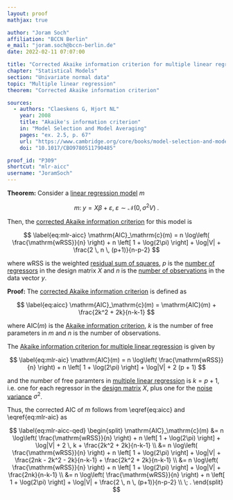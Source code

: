 ```yaml
---
layout: proof
mathjax: true

author: "Joram Soch"
affiliation: "BCCN Berlin"
e_mail: "joram.soch@bccn-berlin.de"
date: 2022-02-11 07:07:00

title: "Corrected Akaike information criterion for multiple linear regression"
chapter: "Statistical Models"
section: "Univariate normal data"
topic: "Multiple linear regression"
theorem: "Corrected Akaike information criterion"

sources:
  - authors: "Claeskens G, Hjort NL"
    year: 2008
    title: "Akaike's information criterion"
    in: "Model Selection and Model Averaging"
    pages: "ex. 2.5, p. 67"
    url: "https://www.cambridge.org/core/books/model-selection-and-model-averaging/E6F1EC77279D1223423BB64FC3A12C37"
    doi: "10.1017/CBO9780511790485"

proof_id: "P309"
shortcut: "mlr-aicc"
username: "JoramSoch"
---
```



**Theorem:** Consider a [linear regression model](/D/mlr) $m$

$$ \label{eq:mlr}
m: \; y = X\beta + \varepsilon, \; \varepsilon \sim \mathcal{N}(0, \sigma^2 V) \; .
$$

Then, the [corrected Akaike information criterion](/D/aicc) for this model is

$$ \label{eq:mlr-aicc}
\mathrm{AIC}_\mathrm{c}(m) = n \log\left( \frac{\mathrm{wRSS}}{n} \right) + n \left[ 1 + \log(2\pi) \right] + \log|V| + \frac{2 \, n \, (p+1)}{n-p-2}
$$

where $\mathrm{wRSS}$ is the weighted [residual sum of squares](/D/rss), $p$ is the [number of regressors](/D/mlr) in the design matrix $X$ and $n$ is the [number of observations](/D/mlr) in the data vector $y$.


**Proof:** The [corrected Akaike information criterion](/D/aicc) is defined as

$$ \label{eq:aicc}
\mathrm{AIC}_\mathrm{c}(m) = \mathrm{AIC}(m) + \frac{2k^2 + 2k}{n-k-1}
$$

where $\mathrm{AIC}(m)$ is the [Akaike information criterion](/D/aic), $k$ is the number of free parameters in $m$ and $n$ is the number of observations.

The [Akaike information criterion for multiple linear regression](/P/mlr-mll) is given by

$$ \label{eq:mlr-aic}
\mathrm{AIC}(m) = n \log\left( \frac{\mathrm{wRSS}}{n} \right) + n \left[ 1 + \log(2\pi) \right] + \log|V| + 2 (p + 1)
$$

and the number of free paramters in [multiple linear regression](/D/mlr) is $k = p + 1$, i.e. one for each regressor in the [design matrix](/D/mlr) $X$, plus one for the [noise variance](/D/mlr) $\sigma^2$.

Thus, the corrected AIC of $m$ follows from \eqref{eq:aicc} and \eqref{eq:mlr-aic} as

$$ \label{eq:mlr-aicc-qed}
\begin{split}
\mathrm{AIC}_\mathrm{c}(m) &= n \log\left( \frac{\mathrm{wRSS}}{n} \right) + n \left[ 1 + \log(2\pi) \right] + \log|V| + 2 \, k + \frac{2k^2 + 2k}{n-k-1} \\
&= n \log\left( \frac{\mathrm{wRSS}}{n} \right) + n \left[ 1 + \log(2\pi) \right] + \log|V| + \frac{2nk - 2k^2 - 2k}{n-k-1} + \frac{2k^2 + 2k}{n-k-1} \\ 
&= n \log\left( \frac{\mathrm{wRSS}}{n} \right) + n \left[ 1 + \log(2\pi) \right] + \log|V| + \frac{2nk}{n-k-1} \\ 
&= n \log\left( \frac{\mathrm{wRSS}}{n} \right) + n \left[ 1 + \log(2\pi) \right] + \log|V| + \frac{2 \, n \, (p+1)}{n-p-2} \\ \; .
\end{split}
$$